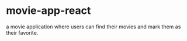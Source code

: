 # movie-app-react
a movie application where users can find their movies and mark them as their favorite.

